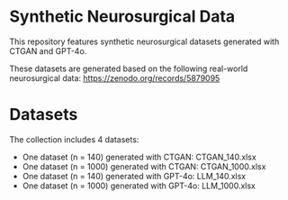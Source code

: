 # Synthetic Neurosurgical Data
This repository features synthetic neurosurgical datasets generated with CTGAN and GPT-4o.

These datasets are generated based on the following real-world neurosurgical data: https://zenodo.org/records/5879095

# Datasets
The collection includes 4 datasets:
- One dataset (n = 140) generated with CTGAN: CTGAN_140.xlsx
- One dataset (n = 1000) generated with CTGAN: CTGAN_1000.xlsx
- One dataset (n = 140) generated with GPT-4o: LLM_140.xlsx
- One dataset (n = 1000) generated with GPT-4o: LLM_1000.xlsx
